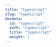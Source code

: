 ```yaml
---
title: "typescript"
slug: "typescript"
docmeta:
  id: "typescript"
  path: "typescript"
  title: "typescript"
  weight: 1
---
```

		